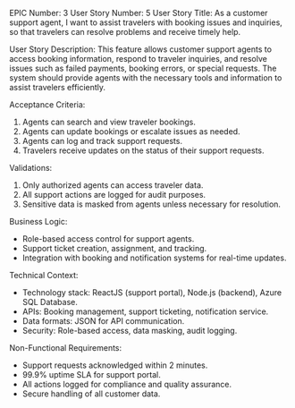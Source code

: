 EPIC Number: 3
User Story Number: 5
User Story Title: As a customer support agent, I want to assist travelers with booking issues and inquiries, so that travelers can resolve problems and receive timely help.

User Story Description: This feature allows customer support agents to access booking information, respond to traveler inquiries, and resolve issues such as failed payments, booking errors, or special requests. The system should provide agents with the necessary tools and information to assist travelers efficiently.

Acceptance Criteria:
1. Agents can search and view traveler bookings.
2. Agents can update bookings or escalate issues as needed.
3. Agents can log and track support requests.
4. Travelers receive updates on the status of their support requests.

Validations:
1. Only authorized agents can access traveler data.
2. All support actions are logged for audit purposes.
3. Sensitive data is masked from agents unless necessary for resolution.

Business Logic:
- Role-based access control for support agents.
- Support ticket creation, assignment, and tracking.
- Integration with booking and notification systems for real-time updates.

Technical Context:
- Technology stack: ReactJS (support portal), Node.js (backend), Azure SQL Database.
- APIs: Booking management, support ticketing, notification service.
- Data formats: JSON for API communication.
- Security: Role-based access, data masking, audit logging.

Non-Functional Requirements:
- Support requests acknowledged within 2 minutes.
- 99.9% uptime SLA for support portal.
- All actions logged for compliance and quality assurance.
- Secure handling of all customer data.